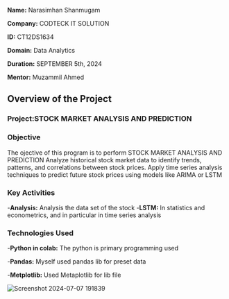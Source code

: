 **Name:** Narasimhan Shanmugam 

**Company:** CODTECK IT SOLUTION 

**ID:** CT12DS1634 

**Domain:** Data Analytics

**Duration:** SEPTEMBER 5th, 2024

**Mentor:** Muzammil Ahmed

## Overview of the Project 

### Project:STOCK MARKET ANALYSIS AND PREDICTION 

### Objective  
The ojective of this program is to perform STOCK MARKET ANALYSIS AND PREDICTION Analyze historical stock market data to identify trends, patterns, and correlations between
stock prices. Apply time series analysis techniques to predict future stock prices using models like ARIMA or LSTM

### Key Activities 
-**Analysis:** Analysis the data set of the stock
-**LSTM:** In statistics and econometrics, and in particular in time series analysis

 ### Technologies Used 
 -**Python in colab:** The python is primary programming used 
 
 -**Pandas:** Myself used pandas lib for preset data 
 
 -**Metplotlib:** Used Metaplotlib for lib file
 
  ![Screenshot 2024-07-07 191839](https://github.com/Nabesh123/CODTECH-Task2/assets/136348129/01e83dba-467b-42b9-892d-3ebcb0945276)
 
